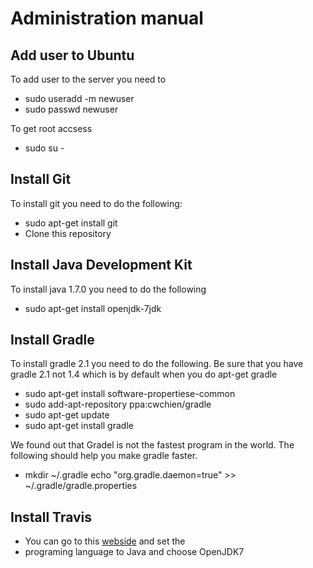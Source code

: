 Administration manual
=====================

Add user to Ubuntu
------------------

To add user to the server you need to

* sudo useradd -m newuser
* sudo passwd newuser

To get root accsess
* sudo su -

Install Git
-----------
To install git you need to do the following:

* sudo apt-get install git
* Clone this repository

Install Java Development Kit
---------------------------

To install java 1.7.0 you need to do the following

* sudo apt-get install openjdk-7jdk

Install Gradle 
--------------

To install gradle 2.1 you need to do the following. Be sure that you have gradle 2.1 not 1.4 which
is by default when you do apt-get gradle

* sudo apt-get install software-propertiese-common
* sudo add-apt-repository ppa:cwchien/gradle
* sudo apt-get update
* sudo apt-get install gradle

We found out that Gradel is not the fastest program in the world.
The following should help you make gradle faster.

* mkdir ~/.gradle
echo "org.gradle.daemon=true" >> ~/.gradle/gradle.properties

Install Travis
--------------

* You can go to this [webside](http://docs.travis-ci.com/user/languages/java/) and set the
* programing language to Java and choose OpenJDK7
